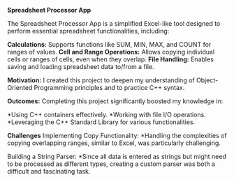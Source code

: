 **Spreadsheet Processor App**

The Spreadsheet Processor App is a simplified Excel-like tool designed to perform essential spreadsheet functionalities, including:

**Calculations:** Supports functions like SUM, MIN, MAX, and COUNT for ranges of values.  **Cell and Range Operations:** Allows copying individual cells or ranges of cells, even when they overlap. 
 **File Handling:** Enables saving and loading spreadsheet data to/from a file.

**Motivation:**
I created this project to deepen my understanding of Object-Oriented Programming principles and to practice C++ syntax.

**Outcomes:**
Completing this project significantly boosted my knowledge in:

*Using C++ containers effectively.
*Working with file I/O operations.
*Leveraging the C++ Standard Library for various functionalities.

**Challenges**
Implementing Copy Functionality:
*Handling the complexities of copying overlapping ranges, similar to Excel, was particularly challenging.

Building a String Parser:
*Since all data is entered as strings but might need to be processed as different types, creating a custom parser was both a difficult and fascinating task.
